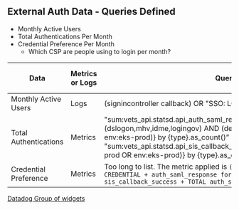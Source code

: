 ## External Auth Data - Queries Defined

- Monthly Active Users
- Total Authentications Per Month
- Credential Preference Per Month
   - Which CSP are people using to login per month?

| Data | Metrics or Logs | Query | Link to DD Widget | Link to SiS Code | Link to SSOe Code |
| --- | --- | --- | --- | --- | --- |
| Monthly Active Users | Logs | (signincontroller callback) OR "SSO: LOGIN" unique count of icn(@icn) | [Link](https://vagov.ddog-gov.com/dashboard/e3q-6kp-9r4/vagov-identity-stats-public?fromUser=false&refresh_mode=paused&view=spans&from_ts=1714327639555&to_ts=1716919639555&live=false&tile_focus=1435425616298618) | [SiS Log](https://github.com/department-of-veterans-affairs/vets-api/blob/master/app/controllers/v0/sign_in_controller.rb#L311) | [SSOe Log](https://github.com/department-of-veterans-affairs/vets-api/blob/master/app/controllers/v1/sessions_controller.rb#L391) // [Payload](https://github.com/department-of-veterans-affairs/vets-api/blob/master/app/controllers/concerns/authentication_and_sso_concerns.rb#L141) |
| Total Authentications | Metrics | "sum:vets_api.statsd.api_auth_saml_response{type IN (dslogon,mhv,idme,logingov) AND (deployment_env:vagov-prod OR env:eks-prod)} by {type}.as_count()” + "sum:vets_api.statsd.api_sis_callback_success{(deployment_env:vagov-prod OR env:eks-prod)} by {type}.as_count()” | [Link](https://vagov.ddog-gov.com/dashboard/e3q-6kp-9r4/vagov-identity-stats-public?fromUser=true&refresh_mode=paused&view=spans&from_ts=1716988743250&to_ts=1717003143250&live=false&tile_focus=7062638735213996) | [SiS Metric](https://github.com/department-of-veterans-affairs/vets-api/blob/master/app/controllers/v0/sign_in_controller.rb#L312) | [SSOe Metric](https://github.com/department-of-veterans-affairs/vets-api/blob/master/app/controllers/v1/sessions_controller.rb#L277) |
| Credential Preference | Metrics | Too long to list. The metric applied is `(sis_callback_success for CREDENTIAL + auth_saml_response for CREDENTIAL) / (TOTAL sis_callback_success + TOTAL auth_saml_response)` | [Link](https://vagov.ddog-gov.com/dashboard/e3q-6kp-9r4/vagov-identity-stats-public?fromUser=true&refresh_mode=paused&view=spans&from_ts=1716988743295&to_ts=1717003143295&live=false&tile_focus=7405270615721338) | Same as total authentications | Same as total authentications |

[Datadog Group of widgets](https://vagov.ddog-gov.com/dashboard/e3q-6kp-9r4/vagov-identity-stats-public?fromUser=false&refresh_mode=paused&view=spans&from_ts=1714327639555&to_ts=1716919639555&live=false&tile_focus=1435425616298618)
